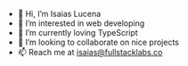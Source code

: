 - 👋 Hi, I’m Isaias Lucena
- 👀 I’m interested in web developing
- 🌱 I’m currently loving TypeScript
- 💞️ I’m looking to collaborate on nice projects
- 📫 Reach me at isaias@fullstacklabs.co

<!---
isaiaslucena/isaiaslucena is a ✨ special ✨ repository because its `README.md` (this file) appears on your GitHub profile.
You can click the Preview link to take a look at your changes.
--->
